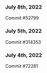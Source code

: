 ### July 8th, 2022

Commit #52799

### July 5th, 2022

Commit #314353


### July 4th, 2022

Commit #72281
